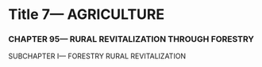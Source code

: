 
# Title 7— AGRICULTURE
### CHAPTER 95— RURAL REVITALIZATION THROUGH FORESTRY

SUBCHAPTER I— FORESTRY RURAL REVITALIZATION
